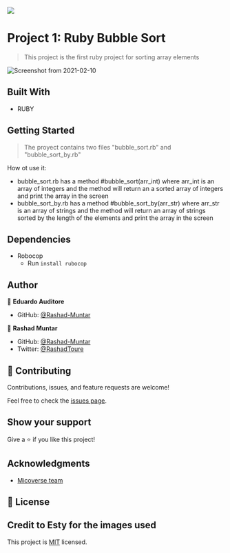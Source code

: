 ![](https://img.shields.io/badge/Microverse-blueviolet)

# Project 1: Ruby Bubble Sort

> This project is the first ruby project for sorting array elements

![Screenshot from 2021-02-10](https://user-images.githubusercontent.com/60273425/107563541-d065ae80-6ba6-11eb-9130-eebf768cace2.PNG)

## Built With

- RUBY

## Getting Started

> The proyect contains two files "bubble_sort.rb" and "bubble_sort_by.rb"

How ot use it:

- bubble_sort.rb has a method #bubble_sort(arr_int) where arr_int is an array of integers and the method will return an a sorted array of integers and print the array in the screen
- bubble_sort_by.rb has a method #bubble_sort_by(arr_str) where arr_str is an array of strings and the method will return an array of strings sorted by the length of the elements and print the array in the screen

## Dependencies

- Robocop
  - Run `install rubocop`

## Author

👤 **Eduardo Auditore**

- GitHub: [@Rashad-Muntar](https://github.com/EroAuditore)

👤 **Rashad Muntar**

- GitHub: [@Rashad-Muntar](https://github.com/Rashad-Muntar)
- Twitter: [@RashadToure](https://twitter.com/twitterhandle)

## 🤝 Contributing

Contributions, issues, and feature requests are welcome!

Feel free to check the [issues page](https://github.com/issues).

## Show your support

Give a ⭐️ if you like this project!

## Acknowledgments

- [Micoverse team](https://microverse.pathwright.com/library/fast-track-curriculum/69047/path/step/57421588/)

## 📝 License

## Credit to Esty for the images used

This project is [MIT](https://opensource.org/licenses/MIT) licensed.
